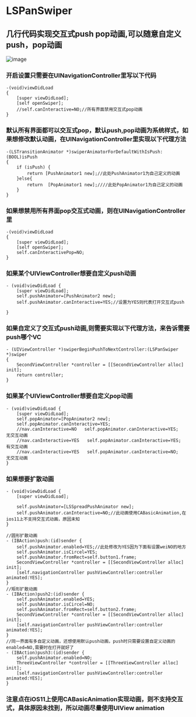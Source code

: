 # LSPanSwiper
## 几行代码实现交互式push pop动画,可以随意自定义push，pop动画
![image](https://github.com/lsmakethebest/LSPanSwiper/blob/master/2.gif)
### 开启设置只需要在UINavigationController里写以下代码
```
-(void)viewDidLoad
{
    [super viewDidLoad];
    [self openSwiper];
    //self.canInteractive=NO;//所有界面禁用交互式pop动画
}
```
### 默认所有界面都可以交互式pop，默认push,pop动画为系统样式，如果想修改默认动画，在UINavigationController里实现以下代理方法
```
-(LSTransitionAnimator *)swiperAnimatorForDefaultWithIsPush:(BOOL)isPush
{
    if (isPush) {
        return [PushAnimator1 new];//此处PushAnimator1为自己定义的动画
    }else{
        return  [PopAnimator1 new];////此处PopAnimator1为自己定义的动画
    }
}
```

### 如果想禁用所有界面pop交互式动画，则在UINavigationController里

```
-(void)viewDidLoad
{
    [super viewDidLoad];
    [self openSwiper];
    self.canInteractivePop=NO;
}
```


### 如果某个UIViewController想要自定义push动画

```
- (void)viewDidLoad {
    [super viewDidLoad];
    self.pushAnimator=[PushAnimator2 new];
    self.pushAnimator.canInteractive=YES;//设置为YES则代表打开交互式push

}

```
### 如果自定义了交互式push动画,则需要实现以下代理方法，来告诉需要push哪个VC
```
- (UIViewController *)swiperBeginPushToNextController:(LSPanSwiper *)swiper
{
    SecondViewController *controller = [[SecondViewController alloc] init];
    return controller;
}
```
### 如果某个UIViewController想要自定义pop动画

```
- (void)viewDidLoad {
    [super viewDidLoad];
    self.popAnimator=[PopAnimator2 new];
    self.popAnimator.canInteractive=YES;
    //nav.canInteractive=NO   self.popAnimator.canInteractive=YES;   无交互动画
    //nav.canInteractive=YES   self.popAnimator.canInteractive=YES;  有交互动画
    //nav.canInteractive=YES   self.popAnimator.canInteractive=NO;   无交互动画
}
```
### 如果想要扩散动画
```
- (void)viewDidLoad {
    [super viewDidLoad];

    self.pushAnimator=[LSSpreadPushAnimator new];
    self.pushAnimator.canInteractive=NO;//此动画使用CABasicAnimation,在ios11上不支持交互式动画，原因未知
}

//圆形扩散动画
- (IBAction)push:(id)sender {
    self.pushAnimator.enabled=YES;//此处修改为YES因为下面有设置weiNO的地方
    self.pushAnimator.isCircel=YES;
    self.pushAnimator.fromRect=self.button1.frame;
    SecondViewController *controller = [[SecondViewController alloc] init];
    [self.navigationController pushViewController:controller animated:YES];
}
//矩形扩散动画
- (IBAction)push2:(id)sender {
    self.pushAnimator.enabled=YES;
    self.pushAnimator.isCircel=NO;
    self.pushAnimator.fromRect=self.button2.frame;
    SecondViewController *controller = [[SecondViewController alloc] init];
    [self.navigationController pushViewController:controller animated:YES];
}
//同一界面有多自定义动画，还想使用默认push动画，push时只需要设置自定义动画的enabled=NO,需要时在打开就好了
- (IBAction)push3:(id)sender {
    self.pushAnimator.enabled=NO;
    ThreeViewController *controller = [[ThreeViewController alloc] init];
    [self.navigationController pushViewController:controller animated:YES];
}
```
### 注意点在iOS11上使用CABasicAnimation实现动画，则不支持交互式，具体原因未找到，所以动画尽量使用UIView animation



